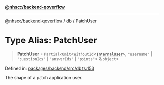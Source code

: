 [**@nhscc/backend-qoverflow**](../../README.md)

***

[@nhscc/backend-qoverflow](../../README.md) / [db](../README.md) / PatchUser

# Type Alias: PatchUser

> **PatchUser** = `Partial`\<`Omit`\<`WithoutId`\<[`InternalUser`](InternalUser.md)\>, `"username"` \| `"questionIds"` \| `"answerIds"` \| `"points"`\> & `object`\>

Defined in: [packages/backend/src/db.ts:153](https://github.com/nhscc/qoverflow.api.hscc.bdpa.org/blob/b629239838bf73900bba2996b8dcfbc432755e21/packages/backend/src/db.ts#L153)

The shape of a patch application user.
